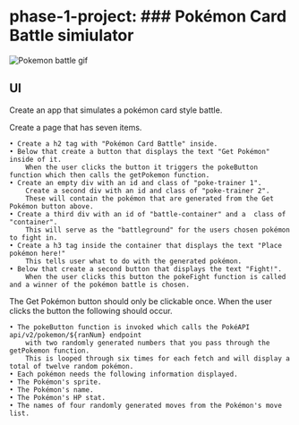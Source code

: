 # phase-1-project: ### Pokémon Card Battle simiulator

![Pokemon battle gif](https://user-images.githubusercontent.com/107516857/193417375-51b2ffa3-62ef-4d67-94c6-63beced06364.gif)

## UI

Create an app that simulates a pokémon card style battle.

Create a page that has seven items.
   
	• Create a h2 tag with "Pokémon Card Battle" inside.
	• Below that create a button that displays the text "Get Pokémon" inside of it.
        When the user clicks the button it triggers the pokeButton function which then calls the getPokemon function.
	• Create an empty div with an id and class of "poke-trainer 1". 
        Create a second div with an id and class of "poke-trainer 2". 
        These will contain the pokémon that are generated from the Get Pokémon button above.
	• Create a third div with an id of "battle-container" and a  class of "container". 
        This will serve as the "battleground" for the users chosen pokémon to fight in. 
	• Create a h3 tag inside the container that displays the text "Place pokémon here!" 
        This tells user what to do with the generated pokémon.
	• Below that create a second button that displays the text "Fight!". 
        When the user clicks this button the pokeFight function is called and a winner of the pokémon battle is chosen. 
      
The Get Pokémon button should only be clickable once. When the user clicks the button the following should occur.
  
  	• The pokeButton function is invoked which calls the PokéAPI api/v2/pokemon/${ranNum} endpoint 
        with two randomly generated numbers that you pass through the getPokemon function. 
        This is looped through six times for each fetch and will display a total of twelve random pokémon.
	• Each pokémon needs the following information displayed.
	• The Pokémon's sprite.
	• The Pokémon's name.
	• The Pokémon's HP stat.
	• The names of four randomly generated moves from the Pokémon's move list.






  
